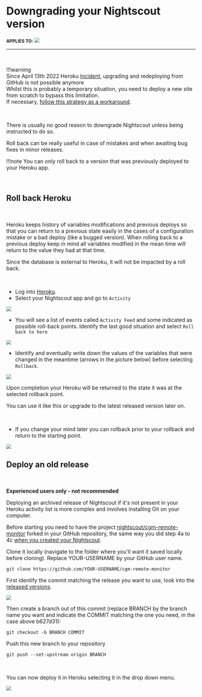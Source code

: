 # Downgrading your Nightscout version

<span style="font-size:smaller;">**APPLIES TO:**</span>	<img src="../../vendors/img/Heroku.png" style="zoom:80%;" />

------

</br>

!!!warning  
    Since April 13th 2022 Heroku [Incident](https://status.heroku.com/incidents/2413), upgrading and redeploying from GitHub is not possible anymore  
    Whilst this is probably a temporary situation, you need to deploy a new site from scratch to bypass this limitation.  
    If necessary, [follow this strategy as a workaround](../temp2413).

</br>

There is usually no good reason to downgrade Nightscout unless being instructed to do so.

Roll back can be really useful in case of mistakes and when awaiting bug fixes in minor releases.

!!!note
    You can only roll back to a version that was previously deployed to your Heroku app.

</br>

## Roll back Heroku

</br>

Heroku keeps history of variables modifications and previous deploys so that you can return to a previous state easily in the cases of a configuration mistake or a bad deploy (like a bugged version). When rolling back to a previous deploy keep in mind all variables modified in the mean time will return to the value they had at that time.

Since the database is external to Heroku, it will not be impacted by a roll back.

</br>

- Log into [Heroku](https://id.heroku.com/login).
- Select your Nightscout app and go to  `Activity`

<img src="../img/Downgrade00.png" style="zoom:80%;" >

</br>

- You will see a list of events called `Activity Feed` and some indicated as possible roll-back points. Identify the last good situation and select `Roll back to here`

<img src="../img/Downgrade01.png" style="zoom:80%;" >

</br>

- Identify and eventually write down the values of the variables that were changed in the meantime (arrows in the picture below) before selecting `Rollback`.

<img src="../img/Downgrade02.png" style="zoom:80%;" >

</br>

Upon completion your Heroku will be returned to the state it was at the selected rollback point.

You can use it like this or upgrade to the latest released version later on.

</br>

- If you change your mind later you can rollback prior to your rollback and return to the starting point.

<img src="../img/Downgrade03.png" style="zoom:80%;" >

</br>

## Deploy an old release

</br>

**Experienced users only - not recommended**

Deploying an archived release of Nightscout if it's not present in your Heroku activity list is more complex and involves installing Git on your computer.

Before starting you need to have the project [nightscout/cgm-remote-monitor](https://github.com/nightscout/cgm-remote-monitor) forked in your GitHub repository, the same way you did step 4a to 4c [when you created your Nightscout](../../nightscout/new_user/#step-4-fork-and-deploy-cgm-remote-monitor).

Clone it locally (navigate to the folder where you'll want it saved locally before cloning). Replace YOUR-USERNAME by your GitHub user name.

`git clone https://github.com/YOUR-USERNAME/cgm-remote-monitor`

First identify the commit matching the release you want to use, look into the [released versions](https://github.com/nightscout/cgm-remote-monitor/releases).

<img src="../img/Downgrade04.png" style="zoom:80%;" >

</br>

Then create a branch out of this commit (replace BRANCH by the branch name you want and indicate the COMMIT matching the one you need, in the case above b627d31):

`git checkout -b BRANCH COMMIT`

Push this new branch to your repository

`git push --set-upstream origin BRANCH`

</br>

You can now deploy it in Heroku selecting it in the drop down menu.

<img src="../img/Downgrade05.png" style="zoom:80%;" >







